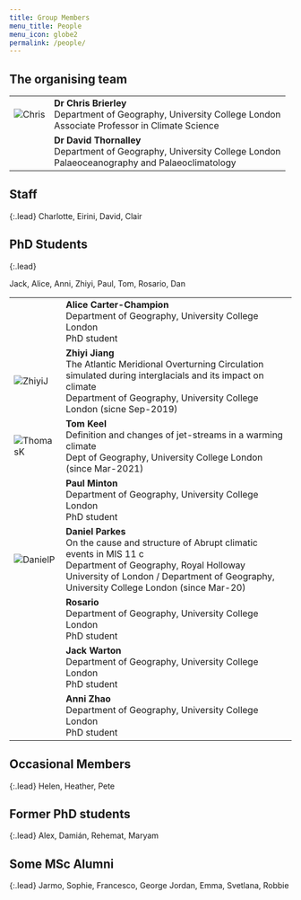 ```yaml
---
title: Group Members
menu_title: People
menu_icon: globe2
permalink: /people/
---
```


## The organising team

<table class="team-list">
    <tr>
        <td>
            <img alt="Chris" src="{% link assets/team/Chris.jpg %}">
        </td>
        <td>
            <strong>Dr Chris Brierley</strong>
            <span class="profile-links">
                <a title="Profile &amp; contact" href="https://www.geog.ucl.ac.uk/people/academic-staff/academic-staff/chris-brierley"><i class="bi bi-person-lines-fill"></i></a>
                <a title="Website" href="https://www.past2future.org/"><i class="bi bi-globe2"></i></a>
                <a title="GitHub" href="https://github.com/chrisbrierley/"><i class="bi bi-github"></i></a>
                <a title="Twitter" href="https://twitter.com/cmbrierley"><i class="bi bi-twitter"></i></a>
            </span>
            <br>Department of Geography, University College London
            <br>Associate Professor in Climate Science 
        </td>
    </tr>
    <tr>
        <td>
            <img alt="" src="https://avatars.githubusercontent.com/u/0?s=120&v=4">
        </td>
        <td>
            <strong>Dr David Thornalley</strong>
            <span class="profile-links">
                <a title="Profile &amp; contact" href="https://www.geog.ucl.ac.uk/people/academic-staff/academic-staff/david-thornalley"><i class="bi bi-person-lines-fill"></i></a>
            </span>
            <br>Department of Geography, University College London
            <br>Palaeoceanography and Palaeoclimatology
        </td>
    </tr>
</table>

## Staff

{:.lead}
Charlotte, Eirini, David, Clair

## PhD Students

{:.lead}

Jack, Alice, Anni, Zhiyi, Paul, Tom, Rosario, Dan


<table class="team-list">
    <tr>
        <td>
            <img alt="" src="https://avatars.githubusercontent.com/u/0?s=120&v=4">
        </td>
        <td>
            <strong>Alice Carter-Champion</strong>
            <span class="profile-links">
                <!-- <a title="Profile &amp; contact" href="https://london-nerc-dtp.org/profile/keelt/"><i class="bi bi-person-lines-fill"></i></a>
                <a title="GitHub" href="https://github.com/thomasjkeel/"><i class="bi bi-github"></i></a>
                <a title="Twitter" href="https://twitter.com/keel_thomas"><i class="bi bi-twitter"></i></a> -->
            </span>
            <br>Department of Geography, University College London
            <br>PhD student
        </td>
    </tr>
    <tr>
        <td>
            <img alt="ZhiyiJ" src="{% link assets/team/Zhiyi.jpg %}">
        </td>
        <td>
            <strong>Zhiyi Jiang</strong>
            <span class="profile-links">
                <a title="Profile &amp; contact" href="https://www.geog.ucl.ac.uk/people/research-students/zhiyi-jiang/"><i class="bi bi-person-lines-fill"></i></a>
            </span>
            <br>The Atlantic Meridional Overturning Circulation simulated during interglacials and its impact on climate
            <br>Department of Geography, University College London (sicne Sep-2019)
        </td>
    </tr>
    <tr>
        <td>
            <img alt="ThomasK" src="{% link assets/team/ThomasK.jpg %}">
        </td>
        <td>
            <strong>Tom Keel</strong>
            <span class="profile-links">
                <a title="Profile &amp; contact" href="https://london-nerc-dtp.org/profile/keelt/"><i class="bi bi-person-lines-fill"></i></a>
                <a title="GitHub" href="https://github.com/thomasjkeel/"><i class="bi bi-github"></i></a>
                <a title="Twitter" href="https://twitter.com/keel_thomas"><i class="bi bi-twitter"></i></a>
                <a title="Email" href="mailto:thomas.keel.18@ucl.ac.uk"><i class="bi bi-envelope"></i></a>
            </span>
            <br>Definition and changes of jet-streams in a warming climate 
            <br>Dept of Geography, University College London (since Mar-2021)
        </td>
    </tr>
    <tr>
        <td>
            <img alt="" src="https://avatars.githubusercontent.com/u/0?s=120&v=4">
        </td>
        <td>
            <strong>Paul Minton</strong>
            <span class="profile-links">
                <!-- <a title="Profile &amp; contact" href="https://london-nerc-dtp.org/profile/keelt/"><i class="bi bi-person-lines-fill"></i></a>
                <a title="GitHub" href="https://github.com/thomasjkeel/"><i class="bi bi-github"></i></a>
                <a title="Twitter" href="https://twitter.com/keel_thomas"><i class="bi bi-twitter"></i></a> -->
            </span>
            <br>Department of Geography, University College London
            <br>PhD student
        </td>
    </tr>
    <tr>
        <td>
            <img alt="DanielP" src="{% link assets/team/DanielP.jpg %}">
        </td>
        <td>
            <strong>Daniel Parkes</strong>
            <span class="profile-links">
                <a title="Profile &amp; contact" href="https://london-nerc-dtp.org/profile/parkesd/"><i class="bi bi-person-lines-fill"></i></a>
                <a title="Twitter" href="https://twitter.com/Quat_dan"><i class="bi bi-twitter"></i></a>
                <a title="Email" href="mailto:daniel.parkes@rhul.ac.uk"><i class="bi bi-envelope"></i></a>
            </span>
            <br>On the cause and structure of Abrupt climatic events in MIS 11 c
            <br>Department of Geography, Royal Holloway University of London / Department of Geography, University College London (since Mar-20)
        </td>
    </tr>
    <tr>
        <td>
            <img alt="" src="https://avatars.githubusercontent.com/u/0?s=120&v=4">
        </td>
        <td>
            <strong>Rosario</strong>
            <span class="profile-links">
                <!-- <a title="Profile &amp; contact" href="https://london-nerc-dtp.org/profile/whartonj/"><i class="bi bi-person-lines-fill"></i></a> -->
                <!-- <a title="GitHub" href="https://github.com/thomasjkeel/"><i class="bi bi-github"></i></a> -->
                <!-- <a title="Twitter" href="https://twitter.com/keel_thomas"><i class="bi bi-twitter"></i></a> -->
            </span>
            <br>Department of Geography, University College London
            <br>PhD student
        </td>
    </tr>
    <tr>
        <td>
            <img alt="" src="https://avatars.githubusercontent.com/u/0?s=120&v=4">
        </td>
        <td>
            <strong>Jack Warton</strong>
            <span class="profile-links">
                <a title="Profile &amp; contact" href="https://london-nerc-dtp.org/profile/whartonj/"><i class="bi bi-person-lines-fill"></i></a>
                <!-- <a title="GitHub" href="https://github.com/thomasjkeel/"><i class="bi bi-github"></i></a> -->
                <!-- <a title="Twitter" href="https://twitter.com/keel_thomas"><i class="bi bi-twitter"></i></a> -->
            </span>
            <br>Department of Geography, University College London
            <br>PhD student
        </td>
    </tr>
    <tr>
        <td>
            <img alt="" src="https://avatars.githubusercontent.com/u/0?s=120&v=4">
        </td>
        <td>
            <strong>Anni Zhao</strong>
            <span class="profile-links">
                <!-- <a title="Profile &amp; contact" href="https://london-nerc-dtp.org/profile/whartonj/"><i class="bi bi-person-lines-fill"></i></a> -->
                <!-- <a title="GitHub" href="https://github.com/thomasjkeel/"><i class="bi bi-github"></i></a> -->
                <!-- <a title="Twitter" href="https://twitter.com/keel_thomas"><i class="bi bi-twitter"></i></a> -->
            </span>
            <br>Department of Geography, University College London
            <br>PhD student
        </td>
    </tr>
</table>

## Occasional Members

{:.lead}
Helen, Heather, Pete

## Former PhD students 

{:.lead}
Alex, Damián, Rehemat, Maryam

## Some MSc Alumni

{:.lead}
Jarmo, Sophie, Francesco, George Jordan, Emma, Svetlana, Robbie
